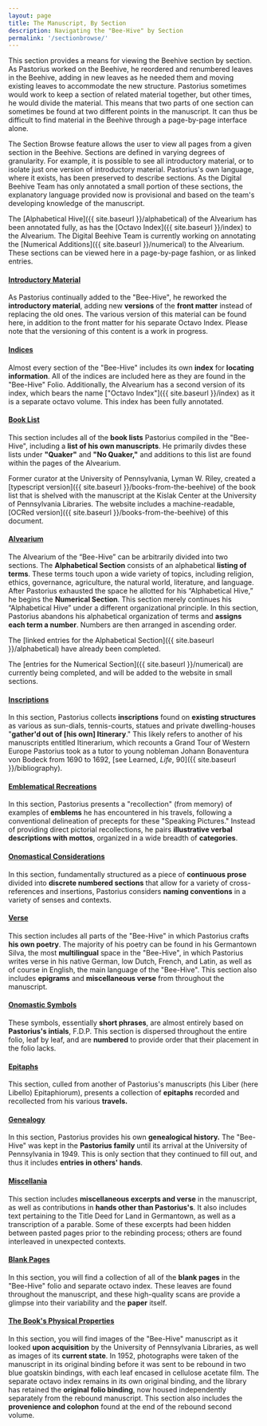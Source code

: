 ```yaml
---
layout: page
title: The Manuscript, By Section
description: Navigating the "Bee-Hive" by Section
permalink: '/sectionbrowse/'
---
```


This section provides a means for viewing the Beehive section by section. As Pastorius worked on the Beehive, he reordered and renumbered leaves in the Beehive, adding in new leaves as he needed them and moving existing leaves to accommodate the new structure. Pastorius sometimes would work to keep a section of related material together, but other times, he would divide the material. This means that two parts of one section can sometimes be found at two different points in the manuscript. It can thus be difficult to find material in the Beehive through a page-by-page interface alone.

The Section Browse feature allows the user to view all pages from a given section in the Beehive. Sections are defined in varying degrees of granularity. For example, it is possible to see all introductory material, or to isolate just one version of introductory material. Pastorius's own language, where it exists, has been preserved to describe sections. As the Digital Beehive Team has only annotated a small portion of these sections, the explanatory language provided now is provisional and based on the team's developing knowledge of the manuscript.

The [Alphabetical Hive]({{ site.baseurl }}/alphabetical) of the Alvearium has been annotated fully, as has the [Octavo Index]({{ site.baseurl }}/index) to the Alvearium. The Digital Beehive Team is currently working on annotating the [Numerical Additions]({{ site.baseurl }}/numerical) to the Alvearium. These sections can be viewed here in a page-by-page fashion, or as linked entries.

#### [Introductory Material](toc_theme_introductory_material.md)

As Pastorius continually added to the "Bee-Hive", he reworked the **introductory material**, adding new **versions** of the **front matter** instead of replacing the old ones. The various version of this material can be found here, in addition to the front matter for his separate Octavo Index. Please note that the versioning of this content is a work in progress.  

#### [Indices](toc_theme_indices.md)

Almost every section of the "Bee-Hive" includes its own **index** for **locating information**. All of the indices are included here as they are found in the "Bee-Hive" Folio. Additionally, the Alvearium has a second version of its index, which bears the name ["Octavo Index"]({{ site.baseurl }}/index) as it is a separate octavo volume. This index has been fully annotated.  

#### [Book List](toc_theme_book_list.md)

This section includes all of the **book lists** Pastorius compiled in the "Bee-Hive", including a **list of his own manuscripts**. He primarily divdes these lists under **"Quaker"** and **"No Quaker,"** and additions to this list are found within the pages of the Alvearium. <br />

Former curator at the University of Pennsylvania, Lyman W. Riley, created a [typescript version]({{ site.baseurl }}/books-from-the-beehive) of the book list that is shelved with the manuscript at the Kislak Center at the University of Pennsylvania Libraries. The website includes a machine-readable, [OCRed version]({{ site.baseurl }}/books-from-the-beehive) of this document.

#### [Alvearium](toc_theme_alvearium.md)

The Alvearium of the “Bee-Hive” can be arbitrarily divided into two sections. The **Alphabetical Section** consists of an alphabetical **listing of terms**. These terms touch upon a wide variety of topics, including religion, ethics, governance, agriculture, the natural world, literature, and language.  After Pastorius exhausted the space he allotted for his “Alphabetical Hive,” he begins the **Numerical Section**. This section merely continues his “Alphabetical Hive” under a different organizational principle. In this section, Pastorius abandons his alphabetical organization of terms and **assigns each term a number**. Numbers are then arranged in ascending order.

The [linked entries for the Alphabetical Section]({{ site.baseurl }}/alphabetical) have already been completed.

The [entries for the Numerical Section]({{ site.baseurl }}/numerical) are currently being completed, and will be added to the website in small sections.

#### [Inscriptions](toc_theme_inscriptions.md)

In this section, Pastorius collects **inscriptions** found on **existing structures** as various as sun-dials, tennis-courts, statues and private dwelling-houses  "**gather'd out of [his own] Itinerary**." This likely refers to another of his manuscripts entitled Itinerarium, which recounts a Grand Tour of Western Europe Pastorius took as a tutor to young nobleman Johann Bonaventura von Bodeck from 1690 to 1692, [see Learned, _Life_, 90]({{ site.baseurl }}/bibliography).

#### [Emblematical Recreations](toc_theme_emblematical_recreations.md)

In this section, Pastorius presents a "recollection" (from memory) of examples of **emblems** he has encountered in his travels, following a conventional delineation of precepts for these "Speaking Pictures." Instead of providing direct pictorial recollections, he pairs **illustrative verbal descriptions with mottos**, organized in a wide breadth of **categories**.

#### [Onomastical Considerations](toc_theme_onomastical_considerations.md)

In this section, fundamentally structured as a piece of **continuous prose** divided into **discrete numbered sections** that allow for a variety of cross-references and insertions, Pastorius considers **naming conventions** in a variety of senses and contexts.

#### [Verse](toc_theme_verse.md)

This section includes all parts of the "Bee-Hive" in which Pastorius crafts **his own poetry**. The majority of his poetry can be found in his Germantown Silva, the most **multilingual** space in the "Bee-Hive", in which Pastorius writes verse in his native German, low Dutch, French, and Latin, as well as of course in English, the main language of the "Bee-Hive". This section also includes **epigrams** and **miscellaneous verse** from throughout the manuscript.

#### [Onomastic Symbols](toc_theme_onomastic_symbols.md)

These symbols, essentially **short phrases**, are almost entirely based on **Pastorius's intials**, F.D.P. This section is dispersed throughout the entire folio, leaf by leaf, and are **numbered** to provide order that their placement in the folio lacks.  

#### [Epitaphs](toc_theme_epitaphs.md)

This section, culled from another of Pastorius's manuscripts (his Liber (here Libello) Epitaphiorum), presents a collection of **epitaphs** recorded and recollected from his various **travels.**

#### [Genealogy](toc_theme_genealogy.md)

In this section, Pastorius provides his own **genealogical history.** The "Bee-Hive" was kept in the **Pastorius family** until its arrival at the University of Pennsylvania in 1949. This is only section that they continued to fill out, and thus it includes **entries in others' hands**.

#### [Miscellania](toc_theme_miscellania.md)

This section includes **miscellaneous excerpts and verse** in the manuscript, as well as contributions in **hands other than Pastorius's**. It also includes text pertaining to the Title Deed for Land in Germantown, as well as a transcription of a parable. Some of these excerpts had been hidden between pasted pages prior to the rebinding process; others are found interleaved in unexpected contexts.  

#### [Blank Pages](toc_theme_blank_pages.md)

In this section, you will find a collection of all of the **blank pages** in the "Bee-Hive" folio and separate octavo index. These leaves are found throughout the manuscript, and these high-quality scans are provide a glimpse into their variability and the **paper** itself.

#### [The Book's Physical Properties](toc_theme_books_properties.md)

In this section, you will find images of the "Bee-Hive" manuscript as it looked **upon acquisition** by the University of Pennsylvania Libraries, as well as images of its **current state**. In 1952, photographs were taken of the manuscript in its original binding before it was sent to be rebound in two blue goatskin bindings, with each leaf encased in cellulose acetate film. The separate octavo index remains in its own original binding, and the library has retained the **original folio binding**, now housed independently separately from the rebound manuscript. This section also includes the **provenience and colophon** found at the end of the rebound second volume.  

<script src="https://unpkg.com/vanilla-back-to-top@7.2.1/dist/vanilla-back-to-top.min.js"></script>
<script>addBackToTop({
  diameter: 56,
  backgroundColor: 'rgb(173, 135, 31)',
  textColor: '#fff'
})</script>
